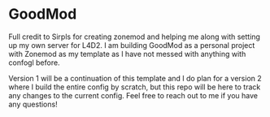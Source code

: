 # GoodMod
 
Full credit to Sirpls for creating zonemod and helping me along with setting up my own server for L4D2. I am building GoodMod as a personal project with Zonemod as my template as I have not messed with anything with confogl before.

Version 1 will be a continuation of this template and I do plan for a version 2 where I build the entire config by scratch, but this repo will be here to track any changes to the current config. Feel free to reach out to me if you have any questions!
